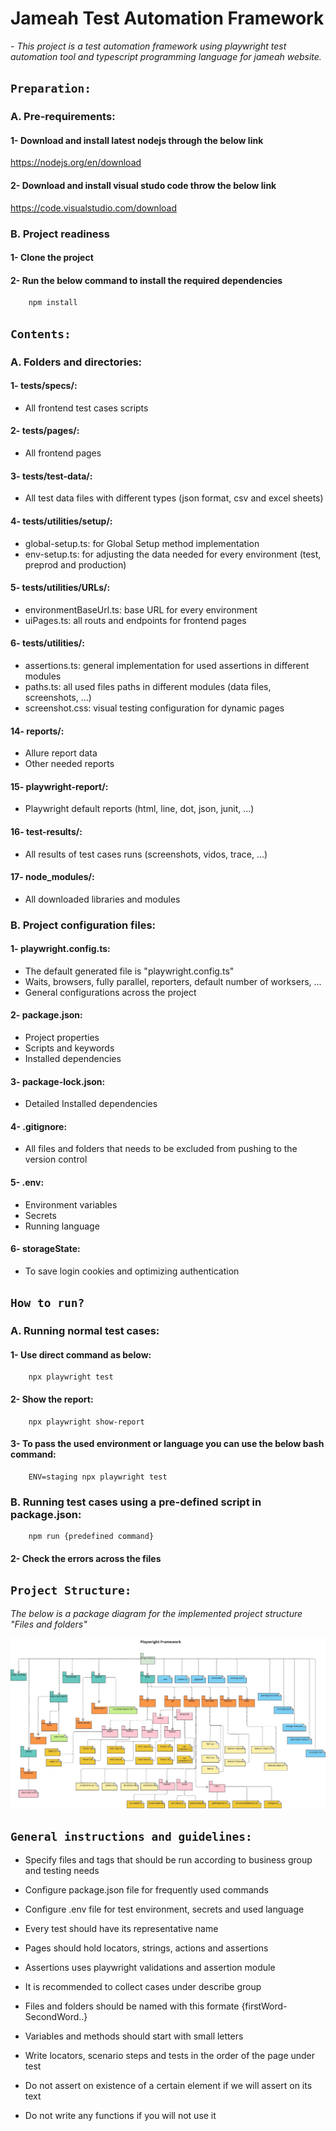 # Jameah Test Automation Framework

*- This project is a test automation framework using playwright test automation tool and typescript programming language for jameah website.*

## `Preparation:`

### A. Pre-requirements:

#### 1- Download and install latest nodejs through the below link
https://nodejs.org/en/download
        
#### 2- Download and install visual studo code throw the below link
https://code.visualstudio.com/download

### B. Project readiness

#### 1- Clone the project

#### 2- Run the below command to install the required dependencies

        npm install

## `Contents:`

### A. Folders and directories:

#### 1- tests/specs/:
* All frontend test cases scripts

#### 2- tests/pages/:
* All frontend pages

#### 3- tests/test-data/:
* All test data files with different types (json format, csv and excel sheets)

#### 4- tests/utilities/setup/:
* global-setup.ts: for Global Setup method implementation
* env-setup.ts: for adjusting the data needed for every environment (test, preprod and production)

#### 5- tests/utilities/URLs/:
* environmentBaseUrl.ts: base URL for every environment
* uiPages.ts: all routs and endpoints for frontend pages

#### 6- tests/utilities/:
* assertions.ts: general implementation for used assertions in different modules
* paths.ts: all used files paths in different modules (data files, screenshots, ...)
* screenshot.css: visual testing configuration for dynamic pages

#### 14- reports/:
* Allure report data
* Other needed reports

#### 15- playwright-report/:
* Playwright default reports (html, line, dot, json, junit, ...)

#### 16- test-results/:
* All results of test cases runs (screenshots, vidos, trace, ...)

#### 17- node_modules/:
* All downloaded libraries and modules

### B. Project configuration files:

#### 1- playwright.config.ts: 
* The default generated file is "playwright.config.ts"
* Waits, browsers, fully parallel, reporters, default number of worksers, ...
* General configurations across the project

#### 2- package.json:
* Project properties
* Scripts and keywords
* Installed dependencies

#### 3- package-lock.json:
* Detailed Installed dependencies

#### 4- .gitignore:
* All files and folders that needs to be excluded from pushing to the version control

#### 5- .env:
* Environment variables
* Secrets
* Running language

#### 6- storageState:
* To save login cookies and optimizing authentication

## `How to run?`

### A. Running normal test cases:

#### 1- Use direct command as below:

        npx playwright test

#### 2- Show the report:

        npx playwright show-report

#### 3- To pass the used environment or language you can use the below bash command:

        ENV=staging npx playwright test

### B. Running test cases using a pre-defined script in package.json:

        npm run {predefined command}

#### 2- Check the errors across the files

## `Project Structure:`
*The below is a package diagram for the implemented project structure "Files and folders"*

![Screenshot](PlaywrightFramework.jpg)

## `General instructions and guidelines:`

* Specify files and tags that should be run according to business group and testing needs

* Configure package.json file for frequently used commands

* Configure .env file for test environment, secrets and used language

* Every test should have its representative name

* Pages should hold locators, strings, actions and assertions

* Assertions uses playwright validations and assertion module

* It is recommended to collect cases under describe group

* Files and folders should be named with this formate {firstWord-SecondWord..}

* Variables and methods should start with small letters

* Write locators, scenario steps and tests in the order of the page under test

* Do not assert on existence of a certain element if we will assert on its text

* Do not write any functions if you will not use it